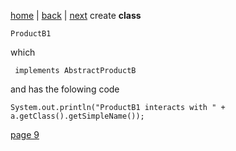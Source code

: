 [home](./page01.md) | [back](./page07.md) | [next](./page09.md)
create **class**
```
ProductB1
```
which 
```
 implements AbstractProductB
```
and has the folowing code
```
System.out.println("ProductB1 interacts with " + a.getClass().getSimpleName());
```


[page 9](./page09.md)
